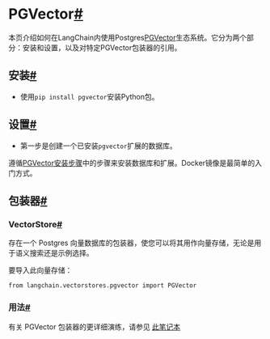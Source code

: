 

PGVector[#](#pgvector "跳转至此标题的链接")
==================================

本页介绍如何在LangChain内使用Postgres[PGVector](https://github.com/pgvector/pgvector)生态系统。它分为两个部分：安装和设置，以及对特定PGVector包装器的引用。

安装[#](#installation "跳转至此标题的链接")
--------------------------------

* 使用`pip install pgvector`安装Python包。

设置[#](#setup "跳转至此标题的链接")
-------------------------

- 第一步是创建一个已安装`pgvector`扩展的数据库。

遵循[PGVector安装步骤](https://github.com/pgvector/pgvector#installation)中的步骤来安装数据库和扩展。Docker镜像是最简单的入门方式。

包装器[#](#wrappers "此标题的永久链接")
----------------------------

### VectorStore[#](#vectorstore "此标题的永久链接")

存在一个 Postgres 向量数据库的包装器，使您可以将其用作向量存储，无论是用于语义搜索还是示例选择。

要导入此向量存储：

```
from langchain.vectorstores.pgvector import PGVector

```

### 用法[#](#usage "此标题的永久链接")

有关 PGVector 包装器的更详细演练，请参见 [此笔记本](../modules/indexes/vectorstores/examples/pgvector)

